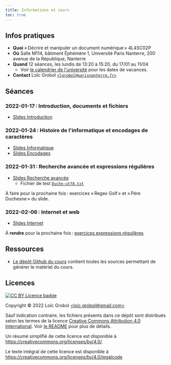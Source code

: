 ```yaml
---
title: Informations et cours
toc: true
---
```


[comment]: <> "LTeX: language=fr"

## Infos pratiques

- **Quoi** « Décrire et manipuler un document numérique » 4L4SC02P
- **Où** Salle M114, bâtiment Éphémère 1, Université Paris Nanterre, 200 avenue de la République,
  Nanterre
- **Quand** 12 séances, les lundis de 13:20 à 15:20, du 17/01 au 11/04
  - Voir [le calendrier de
    l'université](https://etudiants.parisnanterre.fr/calendrier-universitaire-2021-2022-1018180.kjsp)
    pour les dates de vacances.
- **Contact** Loïc Grobol [`<lgrobol@parisnanterre.fr>`](mailto:lgrobol@parisnanterre.fr)

## Séances

### 2022-01-17 : Introduction, documents et fichiers

- [Slides Introduction](slides/00-introduction/introduction-slides.html)

### 2022-01-24 : Histoire de l'informatique et encodages de caractères

- [Slides Informatique](slides/01-informatique/informatique-slides.html)
- [Slides Encodages](slides/02-encodages/encodages-slides.html)

### 2022-01-31 : Recherche avancée et expressions régulières

- [Slides Recherche avancée](slides/03-recherche/recherche-slides.html)
  - Fichier de test [`Duchn-utf8.txt`](slides/03-recherche/Duchn-utf8.txt)

À faire pour la prochaine fois : exercices « Regex Golf » et « Père Duchesne » du slide.

### 2022-02-06 : Internet et web

- [Slides Internet](slides/04-internet/internet-slides.html)

À **rendre** pour la prochaine fois : [exercices expressions régulières](slides/03-recherche/exercices.md)

## Ressources

- [Le dépôt Github du cours](https://github.com/LoicGrobol/apprendre-programmer/) contient toutes
  les sources permettant de générer le matériel du cours.
  
## Licences

[![CC BY Licence badge](https://i.creativecommons.org/l/by/4.0/88x31.png)](http://creativecommons.org/licenses/by/4.0/)

Copyright © 2022 Loïc Grobol [\<loic.grobol@gmail.com\>](mailto:loic.grobol@gmail.com)

Sauf indication contraire, les fichiers présents dans ce dépôt sont distribués selon les termes de
la licence [Creative Commons Attribution 4.0
International](https://creativecommons.org/licenses/by/4.0/). Voir [le README](README.md#Licences)
pour plus de détails.

 Un résumé simplifié de cette licence est disponible à <https://creativecommons.org/licenses/by/4.0/>.

 Le texte intégral de cette licence est disponible à <https://creativecommons.org/licenses/by/4.0/legalcode>
